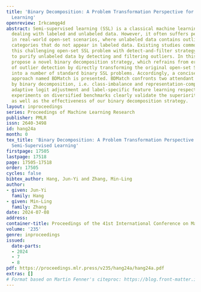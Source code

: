 ```yaml
---
title: 'Binary Decomposition: A Problem Transformation Perspective for Open-Set Semi-Supervised
  Learning'
openreview: Irkcamqg4d
abstract: Semi-supervised learning (SSL) is a classical machine learning paradigm
  dealing with labeled and unlabeled data. However, it often suffers performance degradation
  in real-world open-set scenarios, where unlabeled data contains outliers from novel
  categories that do not appear in labeled data. Existing studies commonly tackle
  this challenging open-set SSL problem with detect-and-filter strategy, which attempts
  to purify unlabeled data by detecting and filtering outliers. In this paper, we
  propose a novel binary decomposition strategy, which refrains from error-prone procedure
  of outlier detection by directly transforming the original open-set SSL problem
  into a number of standard binary SSL problems. Accordingly, a concise yet effective
  approach named BDMatch is presented. BDMatch confronts two attendant issues brought
  by binary decomposition, i.e. class-imbalance and representation-compromise, with
  adaptive logit adjustment and label-specific feature learning respectively. Comprehensive
  experiments on diversified benchmarks clearly validate the superiority of BDMatch
  as well as the effectiveness of our binary decomposition strategy.
layout: inproceedings
series: Proceedings of Machine Learning Research
publisher: PMLR
issn: 2640-3498
id: hang24a
month: 0
tex_title: 'Binary Decomposition: A Problem Transformation Perspective for Open-Set
  Semi-Supervised Learning'
firstpage: 17505
lastpage: 17518
page: 17505-17518
order: 17505
cycles: false
bibtex_author: Hang, Jun-Yi and Zhang, Min-Ling
author:
- given: Jun-Yi
  family: Hang
- given: Min-Ling
  family: Zhang
date: 2024-07-08
address:
container-title: Proceedings of the 41st International Conference on Machine Learning
volume: '235'
genre: inproceedings
issued:
  date-parts:
  - 2024
  - 7
  - 8
pdf: https://proceedings.mlr.press/v235/hang24a/hang24a.pdf
extras: []
# Format based on Martin Fenner's citeproc: https://blog.front-matter.io/posts/citeproc-yaml-for-bibliographies/
---
```

